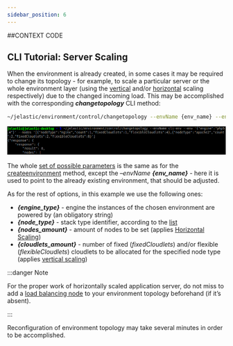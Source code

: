 ```yaml
---
sidebar_position: 6
---
```


##CONTEXT CODE

## CLI Tutorial: Server Scaling

When the environment is already created, in some cases it may be required to change its topology - for example, to scale a particular server or the whole environment layer (using the [vertical](https://cloudmydc.com/) and/or [horizontal](https://cloudmydc.com/) scaling respectively) due to the changed incoming load. This may be accomplished with the corresponding **_changetopology_** CLI method:

```bash
~/jelastic/environment/control/changetopology --envName {env_name} --env '{"engine" : "{engine_type}"}' --nodes ['{"nodeType" : "{node_type}","count" : {nodes_amount}, "fixedCloudlets" : {cloudlets_amount}, "flexibleCloudlets" : {cloudlets_amount}}, {"nodeType" : "{node_type}", "count" : {nodes_amount}, "fixedCloudlets" : {cloudlets_amount}, "flexibleCloudlets" :  {cloudlets_amount}}']
```

<div style={{
    display:'flex',
    justifyContent: 'center',
    margin: '0 0 1rem 0'
}}>

![Locale Dropdown](./img/ServerScaling/1.png)

</div>

The whole [set of possible parameters](https://cloudmydc.com/) is the same as for the [createenvironment](https://cloudmydc.com/) method, except the _–envName_ **_{env_name}_** - here it is used to point to the already existing environment, that should be adjusted.

As for the rest of options, in this example we use the following ones:

- **_{engine_type}_** - engine the instances of the chosen environment are powered by (an obligatory string)
- **_{node_type}_** - stack type identifier, according to the [list](https://cloudmydc.com/)
- **_{nodes_amount}_** - amount of nodes to be set (applies [Horizontal Scaling](/docs/ApplicationSetting/Scaling%20And%20Clustering/Horizontal%20Scaling))
- **_{cloudlets_amount}_** - number of fixed (_fixedCloudlets_) and/or flexible (_flexibleCloudlets_) cloudlets to be allocated for the specified node type (applies [vertical scaling](https://cloudmydc.com/))

:::danger Note

For the proper work of horizontally scaled application server, do not miss to add a [load balancing node](https://cloudmydc.com/) to your environment topology beforehand (if it’s absent).

:::

Reconfiguration of environment topology may take several minutes in order to be accomplished.
